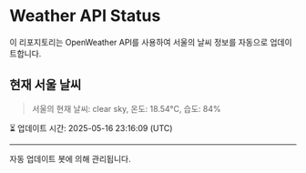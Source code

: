 
# Weather API Status

이 리포지토리는 OpenWeather API를 사용하여 서울의 날씨 정보를 자동으로 업데이트합니다.

## 현재 서울 날씨
> 서울의 현재 날씨: clear sky, 온도: 18.54°C, 습도: 84%

⏳ 업데이트 시간: 2025-05-16 23:16:09 (UTC)

---
자동 업데이트 봇에 의해 관리됩니다.
